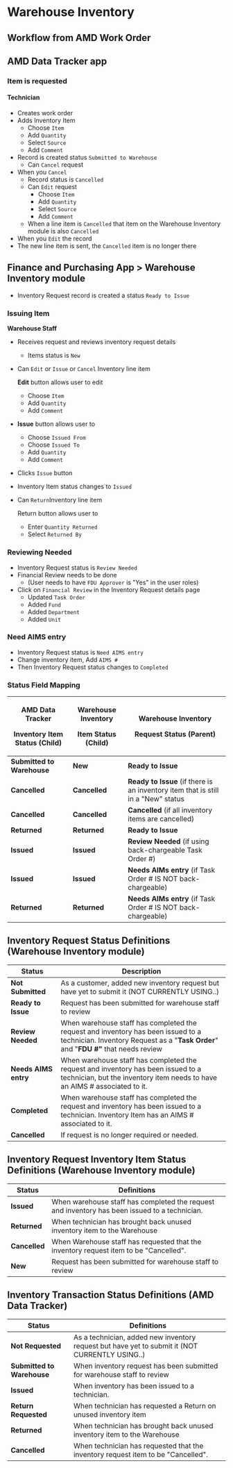 # Warehouse Inventory

## Workflow from AMD Work Order

## AMD Data Tracker app

### **Item is requested**

#### **Technician**

* Creates work order
* Adds Inventory Item
  * Choose `Item`
  * Add `Quantity`
  * Select `Source`
  * Add `Comment`
* Record is created status `Submitted to Warehouse`
  * Can `Cancel` request
* When you `Cancel`
  * Record status is `Cancelled`
  * Can `Edit` request
    * Choose `Item`
    * Add `Quantity`
    * Select `Source`
    * Add `Comment`
  * When a line item is `Cancelled` that item on the Warehouse Inventory module is also `Cancelled`
* When you `Edit` the record
* The new line item is sent, the `Cancelled` item is no longer there

## Finance and Purchasing App > Warehouse Inventory module

* Inventory Request record is created a status `Ready to Issue`

### Issuing Item

**Warehouse Staff**

* Receives request and reviews inventory request details
  * Items status is `New`&#x20;
*   Can `Edit` or `Issue` or `Cancel` Inventory line item&#x20;

    **Edit** button allows user to edit

    * Choose `Item`
    * Add `Quantity`
    * Add `Comment`
* **Issue** button allows user to
  * Choose `Issued From`
  * Choose `Issued To`
  * Add `Quantity`
  * Add `Comment`
* Clicks `Issue` button
* Inventory Item status changes to `Issued`
*   Can `Return`Inventory line item&#x20;

    Return button allows user to&#x20;

    * Enter `Quantity Returned`
    * Select `Returned By`

### Reviewing Needed

* Inventory Request status is `Review Needed`
* Financial Review needs to be done
  * (User needs to have `FDU Approver` is "Yes" in the user roles)
* Click on `Financial Review` in the Inventory Request details page
  * Updated `Task Order`
  * Added `Fund`
  * Added `Department`
  * Added `Unit`

### Need AIMS entry

* Inventory Request status is `Need AIMS entry`
* Change inventory item, Add `AIMS #`
* Then Inventory Request status changes to `Completed`

### Status Field Mapping

| <p>AMD Data Tracker</p><p>Inventory Item Status (Child)</p> | <p>Warehouse Inventory </p><p>Item Status (Child)</p> | <p>Warehouse Inventory</p><p> Request Status (Parent)</p>                         |
| ----------------------------------------------------------- | ----------------------------------------------------- | --------------------------------------------------------------------------------- |
| **Submitted to Warehouse**                                  | **New**                                               | **Ready to Issue**                                                                |
| **Cancelled**                                               | **Cancelled**                                         | **Ready to Issue** (if there is an inventory item that is still in a "New" status |
| **Cancelled**                                               | **Cancelled**                                         | **Cancelled** (if all inventory items are cancelled)                              |
| **Returned**                                                | **Returned**                                          | **Ready to Issue**                                                                |
| **Issued**                                                  | **Issued**                                            | **Review Needed** (if using back-chargeable Task Order #)                         |
| **Issued**                                                  | **Issued**                                            | **Needs AIMs entry** (if Task Order # IS NOT back-chargeable)                     |
| **Returned**                                                | **Returned**                                          | **Needs AIMs entry** (if Task Order # IS NOT back-chargeable)                     |

## Inventory Request Status Definitions (Warehouse Inventory module)

| Status               | Description                                                                                                                                                             |
| -------------------- | ----------------------------------------------------------------------------------------------------------------------------------------------------------------------- |
| **Not Submitted**    | As a customer, added new inventory request but have yet to submit it (NOT CURRENTLY USING..)                                                                            |
| **Ready to Issue**   | Request has been submitted for warehouse staff to review                                                                                                                |
| **Review Needed**    | When warehouse staff has completed the request and inventory has been issued to a technician. Inventory Request as a "**Task Order**" and "**FDU #"** that needs review |
| **Needs AIMS entry** | When warehouse staff has completed the request and inventory has been issued to a technician, but the inventory item needs to have an AIMS # associated to it.          |
| **Completed**        | When warehouse staff has completed the request and inventory has been issued to a technician. Inventory Item has an AIMS # associated to it.                            |
| **Cancelled**        |  If request is no longer required or needed.                                                                                                                            |

## Inventory Request Inventory Item Status Definitions (Warehouse Inventory module)

| Status        | Definitions                                                                                    |
| ------------- | ---------------------------------------------------------------------------------------------- |
| **Issued**    | When warehouse staff has completed the request and inventory has been issued to a technician.  |
| **Returned**  | When technician has brought back unused inventory item to the Warehouse                        |
| **Cancelled** | When Warehouse staff has requested that the inventory request item to be "Cancelled".          |
| **New**       | Request has been submitted for warehouse staff to review                                       |

## Inventory Transaction Status Definitions (AMD Data Tracker)

| Status                     | Definitions                                                                                    |
| -------------------------- | ---------------------------------------------------------------------------------------------- |
| **Not Requested**          | As a technician, added new inventory request but have yet to submit it (NOT CURRENTLY USING..) |
| **Submitted to Warehouse** | When inventory request has been submitted for warehouse staff to review                        |
| **Issued**                 | When inventory has been issued to a technician.                                                |
| **Return Requested**       | When technician has requested a Return on  unused inventory item                               |
| **Returned**               | When technician has brought back unused inventory item to the Warehouse                        |
| **Cancelled**              | When technician has requested that the inventory request item to be "Cancelled".               |

##

## &#x20;

